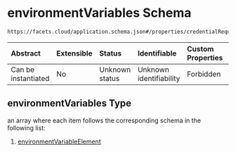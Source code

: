 # environmentVariables Schema

```txt
https://facets.cloud/application.schema.json#/properties/credentialRequests/properties/queues/properties/rabbitmq/items/0/properties/environmentVariables
```



| Abstract            | Extensible | Status         | Identifiable            | Custom Properties | Additional Properties | Access Restrictions | Defined In                                                                                     |
| :------------------ | :--------- | :------------- | :---------------------- | :---------------- | :-------------------- | :------------------ | :--------------------------------------------------------------------------------------------- |
| Can be instantiated | No         | Unknown status | Unknown identifiability | Forbidden         | Allowed               | none                | [application.schema.json*](../../../assets/out/application.schema.json "open original schema") |

## environmentVariables Type

an array where each item follows the corresponding schema in the following list:

1.  [environmentVariableElement](application-properties-credentialrequests-properties-queues-properties-rabbitmq-items-rabbitmqelement-properties-environmentvariables-items-environmentvariableelement.md "check type definition")
